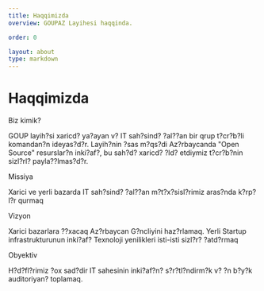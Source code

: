 ```yaml
---
title: Haqqimizda
overview: GOUPAZ Layihesi haqqinda.

order: 0

layout: about
type: markdown
---
```


# Haqqimizda

Biz kimik?

GOUP layih?si xaricd? ya?ayan v? IT sah?sind? ?al??an bir qrup t?cr?b?li komandan?n ideyas?d?r. Layih?nin ?sas m?qs?di Az?rbaycanda "Open Source" resurslar?n inki?af?, bu sah?d? xaricd? ?ld? etdiymiz t?cr?b?nin sizl?rl? payla??lmas?d?r.

Missiya

Xarici ve yerli bazarda IT sah?sind? ?al??an m?t?x?sisl?rimiz aras?nda k?rp?l?r qurmaq

Vizyon

Xarici bazarlara ??xacaq Az?rbaycan G?ncliyini haz?rlamaq.
Yerli Startup infrastrukturunun inki?af? Texnoloji yenilikleri isti-isti sizl?r? ?atd?rmaq

Obyektiv

H?d?fl?rimiz ?ox sad?dir IT sahesinin inki?af?n? s?r?tl?ndirm?k v? ?n b?y?k auditoriyan? toplamaq.